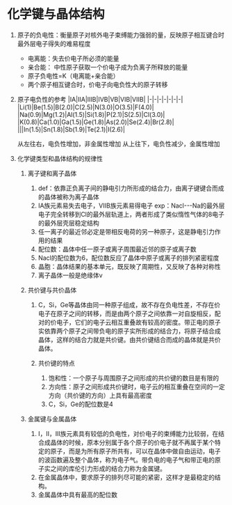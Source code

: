 # 化学键与晶体结构

1. 原子的负电性：衡量原子对核外电子束缚能力强弱的量，反映原子相互键合时最外层电子得失的难易程度
   - 电离能：失去价电子所必须的能量
   - 亲合能： 中性原子获取一个价电子成为负离子所释放的能量
   - 原子负电性=K（电离能+亲合能）
   - 两个原子相互键合时，价电子向电负性大的原子转移

2. 原子电负性的参考
    |ⅠA|ⅡA|ⅢB|ⅣB|ⅤB|ⅥB|ⅦB|
    |-|-|-|-|-|-|-|
    |Li(1)|Be(1.5)|B(2.0)|C(2.5)|N(3.0)|O(3.5)|F(4.0)|
    |Na(0.9)|Mg(1.2)|Al(1.5)|Si(1.8)|P(2.1)|S(2.5)|Cl(3.0)|
    |K(0.8)|Ca(1.0)|Ga(1.5)|Ge(1.8)|As(2.0)|Se(2.4)|Br(2.8)|
    |||In(1.5)|Sn(1.8)|Sb(1.9)|Te(2.1)|I(2.6)|

    从左往右，电负性增加，非金属性增加
    从上往下，电负性减少，金属性增加

3. 化学键类型和晶体结构的规律性
   1. 离子键和离子晶体
      1. def：依靠正负离子间的静电引力所形成的结合力，由离子键键合而成的晶体被称为离子晶体
      2. IA族元素易失去电子，VIIB族元素易得电子
          exp：Nacl---Na的最外层电子完全转移到Cl的最外层轨道上，两者形成了类似惰性气体的8电子的最外层壳层稳定结构
      3. 任一离子的最近邻必定是带相反电荷的另一种原子，这是静电引力作用的结果
      4. 配位数：晶体中任一原子或离子周围最近邻的原子或离子数
      5. Nacl的配位数为6，配位数反应了晶体中原子或离子的排列紧密程度
      6. 晶胞：晶体结果的基本单元，既反映了周期性，又反映了各种对称性
      7. 离子晶体一般是绝缘体v

   2. 共价键与共价晶体
      1. C，Si，Ge等晶体由同一种原子组成，故不存在负电性差，不存在价电子在原子之间的转移，而是由两个原子之间依靠一对自旋相反，配对的价电子，它们的电子云相互重叠故有较高的密度。带正电的原子实依靠两个原子之间带负电的原子实所形成的结合力，将原子结合成晶体，这样的结合力就是共价键。由共价键结合而成的晶体就是共价晶体。

      2. 共价键的特点
         1. 饱和性：一个原子与周围原子之间形成的共价键的数目是有限的
         2. 方向性：原子之间形成共价键时，电子云的相互重叠在空间的一定方向（共价键的方向）上具有最高密度
         3. C，Si，Ge的配位数是4

   3. 金属键与金属晶体
      1. I，II，III族元素具有较低的负电性，对价电子的束缚能力比较弱，在结合成晶体的时候，原本分别属于各个原子的价电子就不再属于某个特定的原子，而是为所有原子所共有，可以在晶体中做自由运动，电子的波函数遍及整个晶体，称为电子气。带负电的电子气和带正电的原子实之间的库伦引力形成的结合力称为金属键。
      2. 在金属晶体中，要求原子的排列尽可能的紧密，这样才是最稳定的结构。
      3. 金属晶体中具有最高的配位数